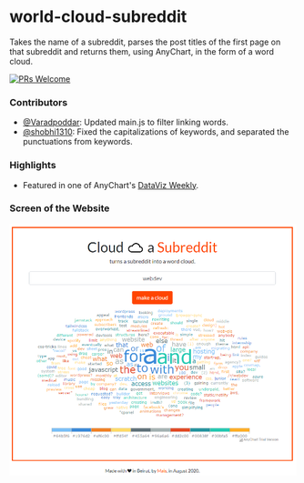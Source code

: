 # world-cloud-subreddit
Takes the name of a subreddit, parses the post titles of the first page on that subreddit and returns them, using AnyChart, in the form of a word cloud.
<p  align="left">
<a  href="http://makeapullrequest.com">
<img  src="https://img.shields.io/badge/PRs-welcome-brightgreen.svg?style=flat-square"  alt="PRs Welcome">
</a>
</p>

### Contributors
- [@Varadpoddar](https://github.com/varadpoddar): Updated main.js to filter linking words.
- [@shobhi1310](https://github.com/shobhi1310): Fixed the capitalizations of keywords, and separated the punctuations from keywords.

### Highlights
- Featured in one of AnyChart's [DataViz Weekly](https://www.anychart.com/blog/2020/11/13/energy-subreddits-crime-ice-cream-data-viz/).

### Screen of the Website
<p float="left">
  <img src="screenshots/screenshot.PNG" width="700" />
</p>
